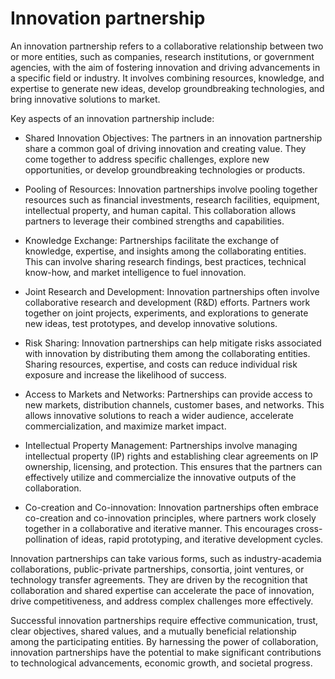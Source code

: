 # Innovation partnership

An innovation partnership refers to a collaborative relationship between two or more entities, such as companies, research institutions, or government agencies, with the aim of fostering innovation and driving advancements in a specific field or industry. It involves combining resources, knowledge, and expertise to generate new ideas, develop groundbreaking technologies, and bring innovative solutions to market.

Key aspects of an innovation partnership include:

* Shared Innovation Objectives: The partners in an innovation partnership share a common goal of driving innovation and creating value. They come together to address specific challenges, explore new opportunities, or develop groundbreaking technologies or products.

* Pooling of Resources: Innovation partnerships involve pooling together resources such as financial investments, research facilities, equipment, intellectual property, and human capital. This collaboration allows partners to leverage their combined strengths and capabilities.

* Knowledge Exchange: Partnerships facilitate the exchange of knowledge, expertise, and insights among the collaborating entities. This can involve sharing research findings, best practices, technical know-how, and market intelligence to fuel innovation.

* Joint Research and Development: Innovation partnerships often involve collaborative research and development (R&D) efforts. Partners work together on joint projects, experiments, and explorations to generate new ideas, test prototypes, and develop innovative solutions.

* Risk Sharing: Innovation partnerships can help mitigate risks associated with innovation by distributing them among the collaborating entities. Sharing resources, expertise, and costs can reduce individual risk exposure and increase the likelihood of success.

* Access to Markets and Networks: Partnerships can provide access to new markets, distribution channels, customer bases, and networks. This allows innovative solutions to reach a wider audience, accelerate commercialization, and maximize market impact.

* Intellectual Property Management: Partnerships involve managing intellectual property (IP) rights and establishing clear agreements on IP ownership, licensing, and protection. This ensures that the partners can effectively utilize and commercialize the innovative outputs of the collaboration.

* Co-creation and Co-innovation: Innovation partnerships often embrace co-creation and co-innovation principles, where partners work closely together in a collaborative and iterative manner. This encourages cross-pollination of ideas, rapid prototyping, and iterative development cycles.

Innovation partnerships can take various forms, such as industry-academia collaborations, public-private partnerships, consortia, joint ventures, or technology transfer agreements. They are driven by the recognition that collaboration and shared expertise can accelerate the pace of innovation, drive competitiveness, and address complex challenges more effectively.

Successful innovation partnerships require effective communication, trust, clear objectives, shared values, and a mutually beneficial relationship among the participating entities. By harnessing the power of collaboration, innovation partnerships have the potential to make significant contributions to technological advancements, economic growth, and societal progress.